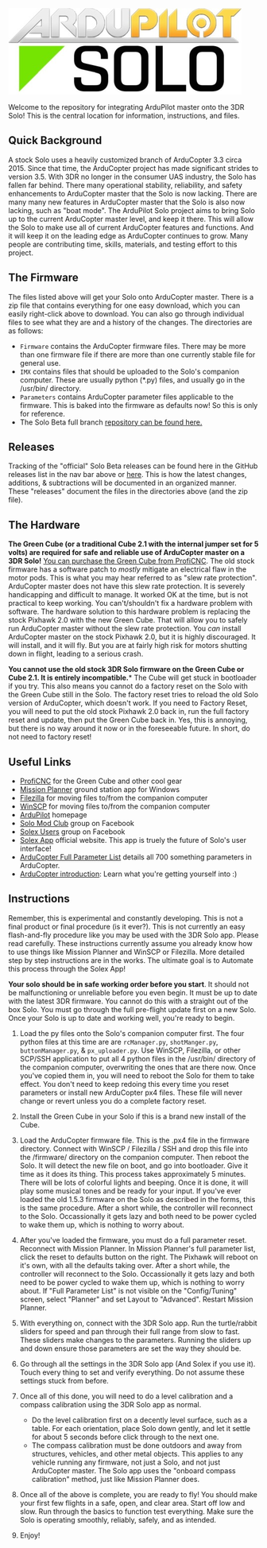 ![Logo](https://github.com/Pedals2Paddles/SoloBeta/blob/master/Misc/APsolo.jpg)

Welcome to the repository for integrating ArduPilot master onto the 3DR Solo! This is the central location for information, instructions, and files. 

Quick Background
----------------
A stock Solo uses a heavily customized branch of ArduCopter 3.3 circa 2015.  Since that time, the ArduCopter project has made significant strides to version 3.5.  With 3DR no longer in the consumer UAS industry, the Solo has fallen far behind.  There many operational stability, reliability, and safety enhancements to ArduCopter master that the Solo is now lacking.  There are many many new features in ArduCopter master that the Solo is also now lacking, such as "boat mode".  The ArduPilot Solo project aims to bring Solo up to the current ArduCopter master level, and keep it there.  This will allow the Solo to make use all of current ArduCopter features and functions.  And it will keep it on the leading edge as ArduCopter continues to grow.  Many people are contributing time, skills, materials, and testing effort to this project.


The Firmware
------------
The files listed above will get your Solo onto ArduCopter master. There is a zip file that contains everything for one easy download, which you can easily right-click above to download.  You can also go through individual files to see what they are and a history of the changes. The directories are as follows:
* `Firmware` contains the ArduCopter firmware files. There may be more than one firmware file if there are more than one currently stable file for general use.
* `IMX` contains files that should be uploaded to the Solo's companion computer.  These are usually python (*.py) files, and usually go in the /usr/bin/ directory.
* `Parameters` contains ArduCopter parameter files applicable to the firmware. This is baked into the firmware as defaults now! So this is only for reference.
* The Solo Beta full branch [repository can be found here.](https://github.com/Pedals2Paddles/ardupilot/tree/solomod-master)

Releases
---------
Tracking of the "official" Solo Beta releases can be found here in the GitHub releases list in the nav bar above or [here](https://github.com/Pedals2Paddles/SoloBeta/releases).  This is how the latest changes, additions, & subtractions will be documented in an organized manner. These "releases" document the files in the directories above (and the zip file).  


The Hardware
------------
**The Green Cube (or a traditional Cube 2.1 with the internal jumper set for 5 volts) are required for safe and reliable use of ArduCopter master on a 3DR Solo!** [You can purchase the Green Cube from ProfiCNC](http://www.proficnc.com/3dr-solo-accessories/79-the-cube.html).  The old stock firmware has a software patch to _mostly_ mitigate an electrical flaw in the motor pods. This is what you may hear referred to as "slew rate protection".  ArduCopter master does not have this slew rate protection.  It is severely handicapping and difficult to manage. It worked OK at the time, but is not practical to keep working. You can't/shouldn't fix a hardware problem with software.  The hardware solution to this hardware problem is replacing the stock Pixhawk 2.0 with the new Green Cube. That will allow you to safely run ArduCopter master without the slew rate protection.  You _can_ install ArduCopter master on the stock Pixhawk 2.0, but it is highly discouraged.  It will install, and it will fly.  But you are at fairly high risk for motors shutting down in flight, leading to a serious crash. 

**You cannot use the old stock 3DR Solo firmware on the Green Cube or Cube 2.1. It is entirely incompatible.*** The Cube will get stuck in bootloader if you try. This also means you cannot do a factory reset on the Solo with the Green Cube still in the Solo. The factory reset tries to reload the old Solo version of ArduCopter, which doesn't work.  If you need to Factory Reset, you will need to put the old stock Pixhawk 2.0 back in, run the full factory reset and update, then put the Green Cube back in. Yes, this is annoying, but there is no way around it now or in the foreseeable future. In short, do not need to factory reset!

Useful Links
------------
* [ProfiCNC](http://www.proficnc.com/3dr-solo-accessories/79-the-cube.html) for the Green Cube and other cool gear
* [Mission Planner](http://ardupilot.org/planner/docs/common-install-mission-planner.html) ground station app for Windows
* [Filezilla](https://filezilla-project.org/download.php?type=client) for moving files to/from the companion computer
* [WinSCP](https://winscp.net/eng/download.php) for moving files to/from the companion computer
* [ArduPilot](http://ardupilot.org/) homepage
* [Solo Mod Club](https://www.facebook.com/groups/3DRSOLOModClub/) group on Facebook
* [Solex Users](https://www.facebook.com/groups/176789056089526/) group on Facebook
* [Solex App](http://www.solexapp.com/) official website. This app is truely the future of Solo's user interface!
* [ArduCopter Full Parameter List](http://ardupilot.org/copter/docs/parameters.html) details all 700 something parameters in ArduCopter.
* [ArduCopter introduction](http://ardupilot.org/copter/docs/introduction.html): Learn what you're getting yourself into :)


Instructions
------------
Remember, this is experimental and constantly developing. This is not a final product or final procedure (is it ever?). This is not currently an easy flash-and-fly procedure like you may be used with the 3DR Solo app.  Please read carefully.  These instructions currently assume you already know how to use things like Mission Planner and WinSCP or Filezilla. More detailed step by step instructions are in the works.  The ultimate goal is to Automate this process through the Solex App!

**Your solo should be in safe working order before you start**. It should not be malfunctioning or unreliable before you even begin. It must be up to date with the latest 3DR firmware. You cannot do this with a straight out of the box Solo. You must go through the full pre-flight update first on a new Solo.  Once your Solo is up to date and working well, you're ready to begin.


1. Load the py files onto the Solo's companion computer first.  The four python files at this time are are `rcManager.py`, `shotManger.py`, `buttonManager.py`, & `px_uploader.py`. Use WinSCP, Filezilla, or other SCP/SSH application to put all 4 python files in the /usr/bin/ directory of the companion computer, overwriting the ones that are there now. Once you've copied them in, you will need to reboot the Solo for them to take effect. You don't need to keep redoing this every time you reset parameters or install new ArduCopter px4 files. These file will never change or revert unless you do a complete factory reset.

2. Install the Green Cube in your Solo if this is a brand new install of the Cube.

3. Load the ArduCopter firmware file.  This is the .px4 file in the firmware directory. Connect with WinSCP / Filezilla / SSH and drop this file into the /firmware/ directory on the companion computer. Then reboot the Solo. It will detect the new file on boot, and go into bootloader. Give it time as it does its thing. This process takes approximately 5 minutes. There will be lots of colorful lights and beeping. Once it is done, it will play some musical tones and be ready for your input.  If you've ever loaded the old 1.5.3 firmware on the Solo as described in the forms, this is the same procedure.  After a short while, the controller will reconnect to the Solo.  Occassionally it gets lazy and both need to be power cycled to wake them up, which is nothing to worry about.


4. After you've loaded the firmware, you must do a full parameter reset. Reconnect with Mission Planner. In Mission Planner's full parameter list, click the reset to defaults button on the right. The Pixhawk will reboot on it's own, with all the defaults taking over. After a short while, the controller will reconnect to the Solo.  Occassionally it gets lazy and both need to be power cycled to wake them up, which is nothing to worry about. If "Full Parameter List" is not visible on the "Config/Tuning" screen, select "Planner" and set Layout to "Advanced". Restart Mission Planner. 


5. With everything on, connect with the 3DR Solo app. Run the turtle/rabbit sliders for speed and pan through their full range from slow to fast. These sliders make changes to the parameters. Running the sliders up and down ensure those parameters are set the way they should be.


6. Go through all the settings in the 3DR Solo app (And Solex if you use it).  Touch every thing to set and verify everything. Do not assume these settings stuck from before.

7. Once all of this done, you will need to do a level calibration and a compass calibration using the 3DR Solo app as normal.
    * Do the level calibration first on a decently level surface, such as a table. For each orientation, place Solo down gently, and let it settle for about 5 seconds before click through to the next one.
    * The compass calibration must be done outdoors and away from structures, vehicles, and other metal objects. This applies to any vehicle running any firmware, not just a Solo, and not just ArduCopter master. The Solo app uses the "onboard compass calibration" method, just like Mission Planner does.


8. Once all of the above is complete, you are ready to fly! You should make your first few flights in a safe, open, and clear area. Start off low and slow. Run through the basics to function test everything.  Make sure the Solo is operating smoothly, reliably, safely, and as intended.

9. Enjoy!
